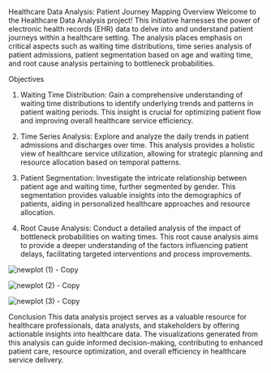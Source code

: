  Healthcare Data Analysis: Patient Journey Mapping
Overview
Welcome to the Healthcare Data Analysis project! This initiative harnesses the power of electronic health records (EHR) data to delve into and understand patient journeys within a healthcare setting. The analysis places emphasis on critical aspects such as waiting time distributions, time series analysis of patient admissions, patient segmentation based on age and waiting time, and root cause analysis pertaining to bottleneck probabilities.

Objectives
1. Waiting Time Distribution:
Gain a comprehensive understanding of waiting time distributions to identify underlying trends and patterns in patient waiting periods. This insight is crucial for optimizing patient flow and improving overall healthcare service efficiency.

2. Time Series Analysis:
Explore and analyze the daily trends in patient admissions and discharges over time. This analysis provides a holistic view of healthcare service utilization, allowing for strategic planning and resource allocation based on temporal patterns.

3. Patient Segmentation:
Investigate the intricate relationship between patient age and waiting time, further segmented by gender. This segmentation provides valuable insights into the demographics of patients, aiding in personalized healthcare approaches and resource allocation.

4. Root Cause Analysis:
Conduct a detailed analysis of the impact of bottleneck probabilities on waiting times. This root cause analysis aims to provide a deeper understanding of the factors influencing patient delays, facilitating targeted interventions and process improvements.

![newplot (1) - Copy](https://github.com/Nikitha1203/Healthcare-Data-Analysis-Patient-Journey-Mapping/assets/109364397/3d40e80b-1e55-4f68-8578-a7405e89224e)

![newplot (2) - Copy](https://github.com/Nikitha1203/Healthcare-Data-Analysis-Patient-Journey-Mapping/assets/109364397/16ab4c15-3398-417a-aa35-a466005b6bd5)

![newplot (3) - Copy](https://github.com/Nikitha1203/Healthcare-Data-Analysis-Patient-Journey-Mapping/assets/109364397/e3eb5645-60b4-4650-b372-30c53561e088)



Conclusion
This data analysis project serves as a valuable resource for healthcare professionals, data analysts, and stakeholders by offering actionable insights into healthcare data. The visualizations generated from this analysis can guide informed decision-making, contributing to enhanced patient care, resource optimization, and overall efficiency in healthcare service delivery.
